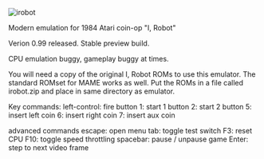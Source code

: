 ![irobot](https://user-images.githubusercontent.com/64547232/82756603-1d9bb900-9da9-11ea-828e-55ed8d382aab.png)

Modern emulation for 1984 Atari coin-op "I, Robot"

Verion 0.99 released.  Stable preview build.

CPU emulation buggy, gameplay buggy at times.

You will need a copy of the original I, Robot ROMs to use this emulator. The standard ROMset for MAME works as well.
Put the ROMs in a file called irobot.zip and place in same directory as emulator.

Key commands:
  left-control: fire button
  1: start 1 button
  2: start 2 button
  5: insert left coin
  6: insert right coin
  7: insert aux coin

advanced commands
  escape: open menu
  tab: toggle test switch
  F3: reset CPU
  F10: toggle speed throttling
  spacebar: pause / unpause game
  Enter: step to next video frame
